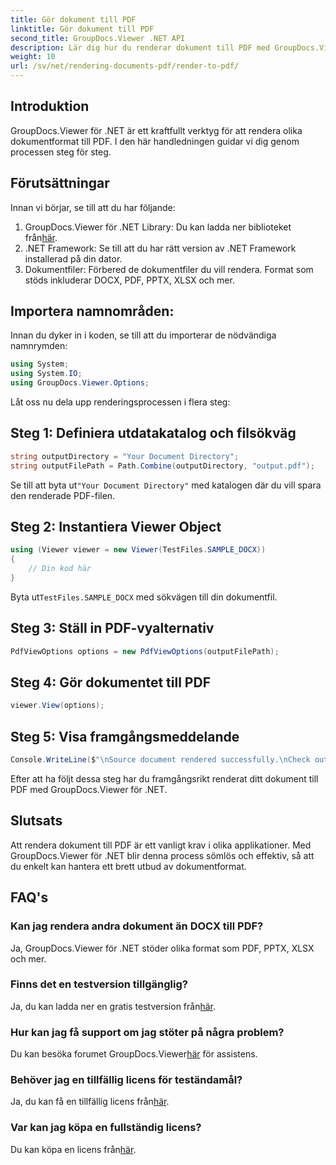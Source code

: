 ```yaml
---
title: Gör dokument till PDF
linktitle: Gör dokument till PDF
second_title: GroupDocs.Viewer .NET API
description: Lär dig hur du renderar dokument till PDF med GroupDocs.Viewer för .NET. Steg-för-steg-guide med förutsättningar och vanliga frågor inkluderade.
weight: 10
url: /sv/net/rendering-documents-pdf/render-to-pdf/
---
```

## Introduktion
GroupDocs.Viewer för .NET är ett kraftfullt verktyg för att rendera olika dokumentformat till PDF. I den här handledningen guidar vi dig genom processen steg för steg.
## Förutsättningar

Innan vi börjar, se till att du har följande:
1.  GroupDocs.Viewer för .NET Library: Du kan ladda ner biblioteket från[här](https://releases.groupdocs.com/viewer/net/).
2. .NET Framework: Se till att du har rätt version av .NET Framework installerad på din dator.
3. Dokumentfiler: Förbered de dokumentfiler du vill rendera. Format som stöds inkluderar DOCX, PDF, PPTX, XLSX och mer.

## Importera namnområden:
Innan du dyker in i koden, se till att du importerar de nödvändiga namnrymden:
```csharp
using System;
using System.IO;
using GroupDocs.Viewer.Options;
```

Låt oss nu dela upp renderingsprocessen i flera steg:
## Steg 1: Definiera utdatakatalog och filsökväg
```csharp
string outputDirectory = "Your Document Directory";
string outputFilePath = Path.Combine(outputDirectory, "output.pdf");
```
 Se till att byta ut`"Your Document Directory"` med katalogen där du vill spara den renderade PDF-filen.
## Steg 2: Instantiera Viewer Object
```csharp
using (Viewer viewer = new Viewer(TestFiles.SAMPLE_DOCX))
{
    // Din kod här
}
```
 Byta ut`TestFiles.SAMPLE_DOCX` med sökvägen till din dokumentfil.
## Steg 3: Ställ in PDF-vyalternativ
```csharp
PdfViewOptions options = new PdfViewOptions(outputFilePath);
```
## Steg 4: Gör dokumentet till PDF
```csharp
viewer.View(options);
```
## Steg 5: Visa framgångsmeddelande
```csharp
Console.WriteLine($"\nSource document rendered successfully.\nCheck output in {outputDirectory}.");
```
Efter att ha följt dessa steg har du framgångsrikt renderat ditt dokument till PDF med GroupDocs.Viewer för .NET.

## Slutsats
Att rendera dokument till PDF är ett vanligt krav i olika applikationer. Med GroupDocs.Viewer för .NET blir denna process sömlös och effektiv, så att du enkelt kan hantera ett brett utbud av dokumentformat.
## FAQ's
### Kan jag rendera andra dokument än DOCX till PDF?
Ja, GroupDocs.Viewer för .NET stöder olika format som PDF, PPTX, XLSX och mer.
### Finns det en testversion tillgänglig?
 Ja, du kan ladda ner en gratis testversion från[här](https://releases.groupdocs.com/).
### Hur kan jag få support om jag stöter på några problem?
 Du kan besöka forumet GroupDocs.Viewer[här](https://forum.groupdocs.com/c/viewer/9) för assistens.
### Behöver jag en tillfällig licens för teständamål?
 Ja, du kan få en tillfällig licens från[här](https://purchase.groupdocs.com/temporary-license/).
### Var kan jag köpa en fullständig licens?
 Du kan köpa en licens från[här](https://purchase.groupdocs.com/buy).